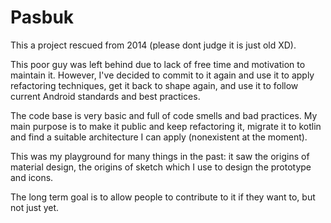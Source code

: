 Pasbuk
======

This a project rescued from 2014 (please dont judge it is just old XD).

This poor guy was left behind due to lack of free time and motivation to maintain it.
However, I've decided to commit to it again and use it to apply refactoring
techniques, get it back to shape again, and use it to follow current Android
standards and best practices.

The code base is very basic and full of code smells and bad practices.
My main purpose is to make it public and keep refactoring it, migrate it
to kotlin and find a suitable architecture I can apply (nonexistent at the moment).

This was my playground for many things in the past: it saw the origins
of material design, the origins of sketch which I use to design the
prototype and icons.

The long term goal is to allow people to contribute to it if they want to,
but not just yet.